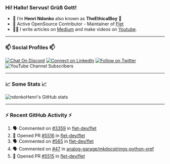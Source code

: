 ### Hi! Hallo! Servus! Grüß Gott!

- 🙂  I’m **Henri Ndonko** also known as **TheEthicalBoy** 👾
- 🚀  Active OpenSource Contributor - Maintainer of [Flet](https://github.com/flet-dev/flet) 
- 👨‍🏫  I write articles on [Medium](https://ndonkohenri.medium.com/) and make videos on [Youtube](https://youtube.com/@ndonkoHenri).

---

### 📫 Social Profiles 📫

[![Chat On Discord](https://img.shields.io/badge/--discord?label=Username=the_ethical_boy&logo=Discord&style=social)](https://github.com/ndonkoHenri) 
[![Connect on LinkedIn](https://img.shields.io/badge/--linkedin?label=LinkedIn&logo=LinkedIn&style=social)](https://www.linkedin.com/in/ndonkohenri) 
[![Follow on Twitter](https://img.shields.io/badge/--twitter?label=Twitter&logo=Twitter&style=social)](https://twitter.com/ndonkoHenri)
![YouTube Channel Subscribers](https://img.shields.io/youtube/channel/subscribers/UC2j9sVx0O7M8CebjMtyCuNQ?style=social&label=Youtube&link=https%3A%2F%2Fyoutube.com%2F%40ndonkoHenri)

---

### 📈 Some Stats 📈

<!-- <a href="https://github.com/ndonkoHenri">
<img src="https://github.com/ndonkoHenri/github-stats/blob/master/generated/overview.svg#gh-dark-mode-only" />
<img src="https://github.com/ndonkoHenri/github-stats/blob/master/generated/languages.svg#gh-dark-mode-only" />
<img src="https://github.com/ndonkoHenri/github-stats/blob/master/generated/overview.svg#gh-light-mode-only" />
<img src="https://github.com/ndonkoHenri/github-stats/blob/master/generated/languages.svg#gh-light-mode-only" />
</a> -->

<!-- ![ndonkoHenri's GitHub stats](https://github-readme-stats.vercel.app/api?username=ndonkoHenri&show_icons=true) -->

![ndonkoHenri's GitHub stats](https://github-readme-stats.vercel.app/api?username=ndonkoHenri&theme=tokyonight&show_icons=true&title_color=fff&text_color=fff)

<!-- [![Top Langs](https://github-readme-stats.vercel.app/api/top-langs/?username=ndonkoHenri)](https://github.com/ndonkoHenri/github-readme-stats) -->

---

### :zap: Recent GitHub Activity :zap:

<!--START_SECTION:activity-->
1. 🗣 Commented on [#3359](https://github.com/flet-dev/flet/issues/3359#issuecomment-3148395517) in [flet-dev/flet](https://github.com/flet-dev/flet)
2. 💪 Opened PR [#5516](https://github.com/flet-dev/flet/pull/5516) in [flet-dev/flet](https://github.com/flet-dev/flet)
3. 🗣 Commented on [#565](https://github.com/flet-dev/flet/issues/565#issuecomment-3146873675) in [flet-dev/flet](https://github.com/flet-dev/flet)
4. 🗣 Commented on [#47](https://github.com/analog-garage/mkdocstrings-python-xref/issues/47#issuecomment-3146865905) in [analog-garage/mkdocstrings-python-xref](https://github.com/analog-garage/mkdocstrings-python-xref)
5. 💪 Opened PR [#5515](https://github.com/flet-dev/flet/pull/5515) in [flet-dev/flet](https://github.com/flet-dev/flet)
<!--END_SECTION:activity-->
